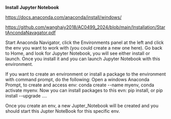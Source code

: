 **Install Jupyter Notebook**

https://docs.anaconda.com/anaconda/install/windows/

https://github.com/wanghaiy2018/AC0499_2024/blob/main/Installation/StartAncondaNavagator.pdf

Start Anaconda Navigator,  click the Environments panel at the left and click the env you want to work with (you could create a new one here).  Go back to Home, and look for Jupyter Notebook, you will see either install or launch.  Once you install it and you can launch Jupyter Notebook with this environment. 

If you  want to create an environment or install a package to the environment with command prompt, do the following: Open a windows Anaconda Prompt, to create and access env:  conda create --name myenv, conda activate myenv. Now you can install packages to this evn: pip install, or pip install --upgrade ....  

Once you create an env, a new Jupter_Notebook will be created and you should start this Jupter NoteBook for this specific env. 
